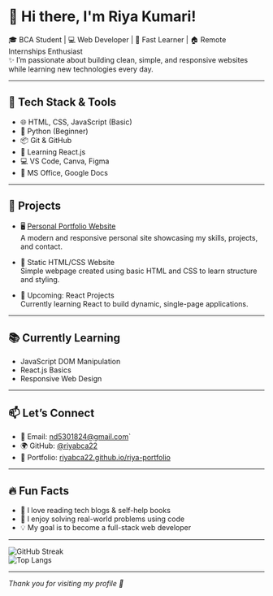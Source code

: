 
# 👋 Hi there, I'm Riya Kumari!

🎓 BCA Student | 💻 Web Developer | 🌱 Fast Learner | 🏠 Remote Internships Enthusiast  
✨ I’m passionate about building clean, simple, and responsive websites while learning new technologies every day.

---

## 🔧 Tech Stack & Tools

- 🌐 HTML, CSS, JavaScript (Basic)
- 🐍 Python (Beginner)
- 📦 Git & GitHub
- 🧠 Learning React.js
- 💻 VS Code, Canva, Figma
- 📝 MS Office, Google Docs

---

## 💼 Projects

- 🖥️ [Personal Portfolio Website](https://riyabca22.github.io/riya-portfolio)  
  A modern and responsive personal site showcasing my skills, projects, and contact.

- 🌟 Static HTML/CSS Website  
  Simple webpage created using basic HTML and CSS to learn structure and styling.

- 🔨 Upcoming: React Projects  
  Currently learning React to build dynamic, single-page applications.

---

## 📚 Currently Learning

- JavaScript DOM Manipulation
- React.js Basics
- Responsive Web Design

---

## 📫 Let’s Connect

- 📧 Email: nd5301824@gmail.com`
- 🌍 GitHub: [@riyabca22](https://github.com/riyabca22)
- 🔗 Portfolio: [riyabca22.github.io/riya-portfolio](https://riyabca22.github.io/riya-portfolio)

---

## 🔥 Fun Facts

- 🌻 I love reading tech blogs & self-help books  
- 🎯 I enjoy solving real-world problems using code  
- 💡 My goal is to become a full-stack web developer

---

![GitHub Streak](https://github-readme-streak-stats.herokuapp.com/?user=riyabca22&theme=dark&hide_border=true)  
![Top Langs](https://github-readme-stats.vercel.app/api/top-langs/?username=riyabca22&layout=compact&theme=github_dark)

---

_Thank you for visiting my profile 💖_
